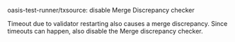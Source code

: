 oasis-test-runner/txsource: disable Merge Discrepancy checker

Timeout due to validator restarting also causes a merge discrepancy. Since
timeouts can happen, also disable the Merge discrepancy checker.
